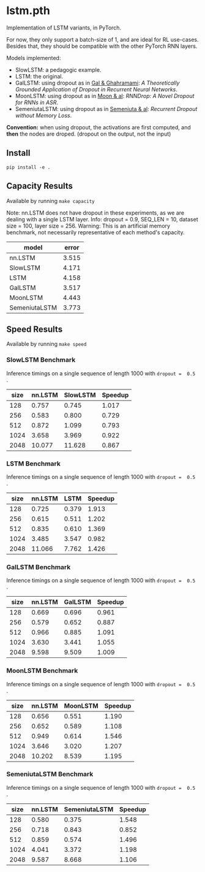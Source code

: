 # lstm.pth

Implementation of LSTM variants, in PyTorch. 

For now, they only support a batch-size of 1, and are ideal for RL use-cases. 
Besides that, they should be compatible with the other PyTorch RNN layers.

Models implemented:

* SlowLSTM: a pedagogic example.
* LSTM: the original.
* GalLSTM: using dropout as in [Gal & Ghahramami](http://papers.nips.cc/paper/6241-a-theoretically-grounded-application-of-dropout-in-recurrent-neural-networks.pdf): *A Theoretically Grounded Application of Dropout in Recurrent Neural Networks*.
* MoonLSTM: using dropout as in [Moon & al](https://www.stat.berkeley.edu/~tsmoon/files/Conference/asru2015.pdf): *RNNDrop: A Novel Dropout for RNNs in ASR*.
* SemeniutaLSTM: using dropout as in [Semeniuta & al](https://arxiv.org/pdf/1603.05118.pdf): *Recurrent Dropout without Memory Loss*.

**Convention:** when using dropout, the activations are first computed, and **then** the nodes are droped. (dropout on the output, not the input)

## Install

`pip install -e .`

## Capacity Results

Available by running `make capacity`

Note: nn.LSTM does not have dropout in these experiments, as we are dealing with a single LSTM layer.
Info: dropout =  0.9, SEQ_LEN =  10, dataset size =  100, layer size =  256.
Warning: This is an artificial memory benchmark, not necessarily representative of each method's capacity.
 
model          |         error
---------------|--------------
nn.LSTM        | 3.515
SlowLSTM       | 4.171
LSTM           | 4.158
GalLSTM        | 3.517
MoonLSTM       | 4.443
SemeniutaLSTM  | 3.773

## Speed Results

Available by running `make speed`

###  SlowLSTM  Benchmark 
 
Inference timings on a single sequence of length 1000  with `dropout =  0.5 `.
 
size   | nn.LSTM   |  SlowLSTM  | Speedup
-------|-----------|------------|--------
128    | 0.757     | 0.745      | 1.017
256    | 0.583     | 0.800      | 0.729
512    | 0.872     | 1.099      | 0.793
1024    | 3.658     | 3.969      | 0.922
2048    | 10.077     | 11.628      | 0.867
 
###  LSTM  Benchmark 
 
Inference timings on a single sequence of length 1000  with `dropout =  0.5 `.
 
size   | nn.LSTM   |  LSTM  | Speedup
-------|-----------|--------|--------
128    | 0.725     | 0.379  | 1.913
256    | 0.615     | 0.511  | 1.202
512    | 0.835     | 0.610  | 1.369
1024    | 3.485     | 3.547  | 0.982
2048    | 11.066     | 7.762  | 1.426
 
###  GalLSTM  Benchmark 
 
Inference timings on a single sequence of length 1000  with `dropout =  0.5 `.
 
size   | nn.LSTM   |  GalLSTM  | Speedup
-------|-----------|-----------|--------
128    | 0.669     | 0.696     | 0.961
256    | 0.579     | 0.652     | 0.887
512    | 0.966     | 0.885     | 1.091
1024    | 3.630     | 3.441     | 1.055
2048    | 9.598     | 9.509     | 1.009
 
###  MoonLSTM  Benchmark 
 
Inference timings on a single sequence of length 1000  with `dropout =  0.5 `.
 
size   | nn.LSTM   |  MoonLSTM  | Speedup
-------|-----------|------------|--------
128    | 0.656     | 0.551      | 1.190
256    | 0.652     | 0.589      | 1.108
512    | 0.949     | 0.614      | 1.546
1024    | 3.646     | 3.020      | 1.207
2048    | 10.202     | 8.539      | 1.195
 
###  SemeniutaLSTM  Benchmark 
 
Inference timings on a single sequence of length 1000  with `dropout =  0.5 `.
 
size   | nn.LSTM   |  SemeniutaLSTM  | Speedup
-------|-----------|-----------------|--------
128    | 0.580     | 0.375           | 1.548
256    | 0.718     | 0.843           | 0.852
512    | 0.859     | 0.574           | 1.496
1024    | 4.041     | 3.372           | 1.198
2048    | 9.587     | 8.668           | 1.106

